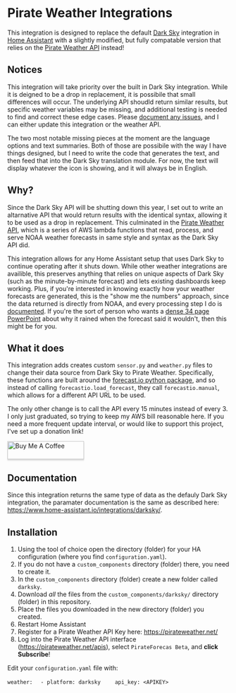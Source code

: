 # Pirate Weather Integrations

This integration is designed to replace the default [Dark Sky](https://www.home-assistant.io/integrations/darksky/) integration in [Home Assistant](https://github.com/home-assistant/core/tree/dev/homeassistant/components/darksky) with a slightly modified, but fully compatable version that relies on the [Pirate Weather API](https://pirateweather.net/) instead! 

## Notices

This integration will take priority over the built in Dark Sky integration. While it is deigned to be a drop in replacement, it is possibile that small differences will occur. The underlying API shoudld return similar results, but specific weather variables may be missing, and additional testing is needed to find and correct these edge cases. Please [document any issues](https://github.com/alexander0042/pirate-weather-hacs/issues), and I can either update this integration or the weather API. 

The two most notable missing pieces at the moment are the language options and text summaries. Both of those are possibile with the way I have things designed, but I need to write the code that generates the text, and then feed that into the Dark Sky translation module. For now, the text will display whatever the icon is showing, and it will always be in English.

## Why?

Since the Dark Sky API will be shutting down this year, I set out to write an altarnative API that would return results with the identical syntax, allowing it to be used as a drop in replacement. This culminated in the [Pirate Weather API](https://pirateweather.net/), which is a series of AWS lambda functions that read, process, and serve NOAA weather forecasts in same style and syntax as the Dark Sky API did. 

This integration allows for any Home Assistant setup that uses Dark Sky to continue operating after it shuts down. While other weather integrations are availible, this preserves anything that relies on unique aspects of Dark Sky (such as the minute-by-minute forecast) and lets existing dashboards keep working. Plus, if you're interested in knowing exactly how your weather forecasts are generated, this is the "show me the numbers" approach, since the data returned is directly from NOAA, and every processing step I do is [documented](blog.pirateweather.net). If you're the sort of person who wants a [dense 34 page PowerPoint](http://rapidrefresh.noaa.gov/pdf/Alexander_AMS_NWP_2020.pdf) about why it rained when the forecast said it wouldn't, then this might be for you. 

## What it does

This integration adds creates custom `sensor.py` and `weather.py` files to change their data source from Dark Sky to Pirate Weather. Specifically, these functions are built around the [forecast.io python package](https://pypi.org/project/python-forecastio/), and so instead of calling `forecastio.load_forecast`, they call `forecastio.manual`, which allows for a different API URL to be used. 

The only other change is to call the API every 15 minutes instead of every 3. I only just graduated, so trying to keep my AWS bill reasonable here. If you need a more frequent update interval, or would like to support this project, I've set up a donation link!  

<a href="https://www.buymeacoffee.com/pirateweather" target="_blank"><img src="https://www.buymeacoffee.com/assets/img/custom_images/orange_img.png" alt="Buy Me A Coffee" style="height: 41px !important;width: 174px !important;box-shadow: 0px 3px 2px 0px rgba(190, 190, 190, 0.5) !important;-webkit-box-shadow: 0px 3px 2px 0px rgba(190, 190, 190, 0.5) !important;" ></a>

## Documentation

Since this integration returns the same type of data as the defauly Dark Sky integration, the paramater documentation is the same as described here: <https://www.home-assistant.io/integrations/darksky/>.


## Installation

1. Using the tool of choice open the directory (folder) for your HA configuration (where you find `configuration.yaml`).
2. If you do not have a `custom_components` directory (folder) there, you need to create it.
3. In the `custom_components` directory (folder) create a new folder called `darksky`.
4. Download _all_ the files from the `custom_components/darksky/` directory (folder) in this repository.
5. Place the files you downloaded in the new directory (folder) you created.
6. Restart Home Assistant
7. Register for a Pirate Weather API Key here: <https://pirateweather.net/>
8. Log into the Pirate Weather API interface (<https://pirateweather.net/apis>), select `PirateForecas Beta`, and **click Subscribe**!

Edit your `configuration.yaml` file with:

`weather:`
`  - platform: darksky`
`    api_key: <APIKEY>`